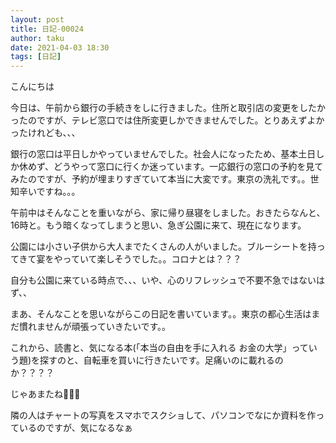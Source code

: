 ```yaml
---
layout: post
title: 日記-00024
author: taku
date: 2021-04-03 18:30
tags: [日記]
---
```


こんにちは

今日は、午前から銀行の手続きをしに行きました。住所と取引店の変更をしたかったのですが、テレビ窓口では住所変更しかできませんでした。とりあえずよかったけれども、、、

銀行の窓口は平日しかやっていませんでした。社会人になったため、基本土日しか休めず、どうやって窓口に行くか迷っています。一応銀行の窓口の予約を見てみたのですが、予約が埋まりすぎていて本当に大変です。東京の洗礼です。。世知辛いですね。。。

午前中はそんなことを重いながら、家に帰り昼寝をしました。おきたらなんと、16時と。もう暗くなってしまうと思い、急ぎ公園に来て、現在になります。

公園には小さい子供から大人までたくさんの人がいました。ブルーシートを持ってきて宴をやっていて楽しそうでした。。コロナとは？？？

自分も公園に来ている時点で、、、いや、心のリフレッシュで不要不急ではないはず、、

まあ、そんなことを思いながらこの日記を書いています。。東京の都心生活はまだ慣れませんが頑張っていきたいです。。

これから、読書と、気になる本(「本当の自由を手に入れる お金の大学」っていう題)を探すのと、自転車を買いに行きたいです。足痛いのに載れるのか？？？？

じゃあまたね👋👋👋

隣の人はチャートの写真をスマホでスクショして、パソコンでなにか資料を作っているのですが、気になるなぁ